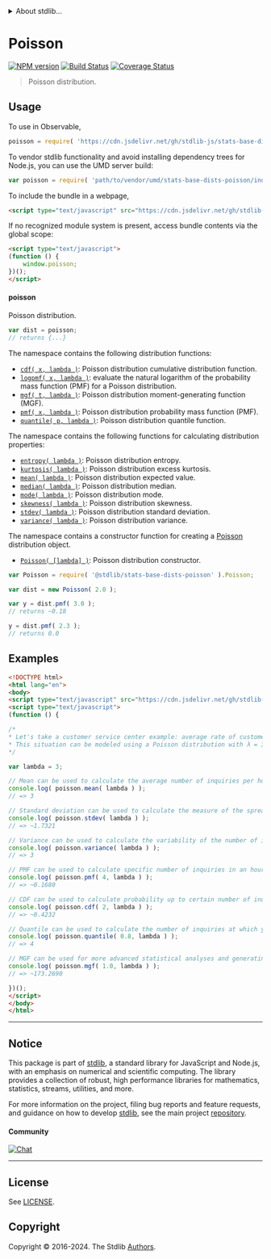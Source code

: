 <!--

@license Apache-2.0

Copyright (c) 2018 The Stdlib Authors.

Licensed under the Apache License, Version 2.0 (the "License");
you may not use this file except in compliance with the License.
You may obtain a copy of the License at

   http://www.apache.org/licenses/LICENSE-2.0

Unless required by applicable law or agreed to in writing, software
distributed under the License is distributed on an "AS IS" BASIS,
WITHOUT WARRANTIES OR CONDITIONS OF ANY KIND, either express or implied.
See the License for the specific language governing permissions and
limitations under the License.

-->


<details>
  <summary>
    About stdlib...
  </summary>
  <p>We believe in a future in which the web is a preferred environment for numerical computation. To help realize this future, we've built stdlib. stdlib is a standard library, with an emphasis on numerical and scientific computation, written in JavaScript (and C) for execution in browsers and in Node.js.</p>
  <p>The library is fully decomposable, being architected in such a way that you can swap out and mix and match APIs and functionality to cater to your exact preferences and use cases.</p>
  <p>When you use stdlib, you can be absolutely certain that you are using the most thorough, rigorous, well-written, studied, documented, tested, measured, and high-quality code out there.</p>
  <p>To join us in bringing numerical computing to the web, get started by checking us out on <a href="https://github.com/stdlib-js/stdlib">GitHub</a>, and please consider <a href="https://opencollective.com/stdlib">financially supporting stdlib</a>. We greatly appreciate your continued support!</p>
</details>

# Poisson

[![NPM version][npm-image]][npm-url] [![Build Status][test-image]][test-url] [![Coverage Status][coverage-image]][coverage-url] <!-- [![dependencies][dependencies-image]][dependencies-url] -->

> Poisson distribution.



<section class="usage">

## Usage

To use in Observable,

```javascript
poisson = require( 'https://cdn.jsdelivr.net/gh/stdlib-js/stats-base-dists-poisson@umd/browser.js' )
```

To vendor stdlib functionality and avoid installing dependency trees for Node.js, you can use the UMD server build:

```javascript
var poisson = require( 'path/to/vendor/umd/stats-base-dists-poisson/index.js' )
```

To include the bundle in a webpage,

```html
<script type="text/javascript" src="https://cdn.jsdelivr.net/gh/stdlib-js/stats-base-dists-poisson@umd/browser.js"></script>
```

If no recognized module system is present, access bundle contents via the global scope:

```html
<script type="text/javascript">
(function () {
    window.poisson;
})();
</script>
```

#### poisson

Poisson distribution.

```javascript
var dist = poisson;
// returns {...}
```

The namespace contains the following distribution functions:

<!-- <toc pattern="*+(cdf|pmf|mgf|quantile)*"> -->

<div class="namespace-toc">

-   <span class="signature">[`cdf( x, lambda )`][@stdlib/stats/base/dists/poisson/cdf]</span><span class="delimiter">: </span><span class="description">Poisson distribution cumulative distribution function.</span>
-   <span class="signature">[`logpmf( x, lambda )`][@stdlib/stats/base/dists/poisson/logpmf]</span><span class="delimiter">: </span><span class="description">evaluate the natural logarithm of the probability mass function (PMF) for a Poisson distribution.</span>
-   <span class="signature">[`mgf( t, lambda )`][@stdlib/stats/base/dists/poisson/mgf]</span><span class="delimiter">: </span><span class="description">Poisson distribution moment-generating function (MGF).</span>
-   <span class="signature">[`pmf( x, lambda )`][@stdlib/stats/base/dists/poisson/pmf]</span><span class="delimiter">: </span><span class="description">Poisson distribution probability mass function (PMF).</span>
-   <span class="signature">[`quantile( p, lambda )`][@stdlib/stats/base/dists/poisson/quantile]</span><span class="delimiter">: </span><span class="description">Poisson distribution quantile function.</span>

</div>

<!-- </toc> -->

The namespace contains the following functions for calculating distribution properties:

<!-- <toc pattern="*+(entropy|kurtosis|mean|median|mode|skewness|stdev|variance)*"> -->

<div class="namespace-toc">

-   <span class="signature">[`entropy( lambda )`][@stdlib/stats/base/dists/poisson/entropy]</span><span class="delimiter">: </span><span class="description">Poisson distribution entropy.</span>
-   <span class="signature">[`kurtosis( lambda )`][@stdlib/stats/base/dists/poisson/kurtosis]</span><span class="delimiter">: </span><span class="description">Poisson distribution excess kurtosis.</span>
-   <span class="signature">[`mean( lambda )`][@stdlib/stats/base/dists/poisson/mean]</span><span class="delimiter">: </span><span class="description">Poisson distribution expected value.</span>
-   <span class="signature">[`median( lambda )`][@stdlib/stats/base/dists/poisson/median]</span><span class="delimiter">: </span><span class="description">Poisson distribution median.</span>
-   <span class="signature">[`mode( lambda )`][@stdlib/stats/base/dists/poisson/mode]</span><span class="delimiter">: </span><span class="description">Poisson distribution mode.</span>
-   <span class="signature">[`skewness( lambda )`][@stdlib/stats/base/dists/poisson/skewness]</span><span class="delimiter">: </span><span class="description">Poisson distribution skewness.</span>
-   <span class="signature">[`stdev( lambda )`][@stdlib/stats/base/dists/poisson/stdev]</span><span class="delimiter">: </span><span class="description">Poisson distribution standard deviation.</span>
-   <span class="signature">[`variance( lambda )`][@stdlib/stats/base/dists/poisson/variance]</span><span class="delimiter">: </span><span class="description">Poisson distribution variance.</span>

</div>

<!-- </toc> -->

The namespace contains a constructor function for creating a [Poisson][poisson-distribution] distribution object.

<!-- <toc pattern="*ctor*"> -->

<div class="namespace-toc">

-   <span class="signature">[`Poisson( [lambda] )`][@stdlib/stats/base/dists/poisson/ctor]</span><span class="delimiter">: </span><span class="description">Poisson distribution constructor.</span>

</div>

<!-- </toc> -->

```javascript
var Poisson = require( '@stdlib/stats-base-dists-poisson' ).Poisson;

var dist = new Poisson( 2.0 );

var y = dist.pmf( 3.0 );
// returns ~0.18

y = dist.pmf( 2.3 );
// returns 0.0
```

</section>

<!-- /.usage -->

<section class="examples">

## Examples

<!-- TODO: better examples -->

<!-- eslint no-undef: "error" -->

```html
<!DOCTYPE html>
<html lang="en">
<body>
<script type="text/javascript" src="https://cdn.jsdelivr.net/gh/stdlib-js/stats-base-dists-poisson@umd/browser.js"></script>
<script type="text/javascript">
(function () {

/*
* Let's take a customer service center example: average rate of customer inquiries is 3 per hour.
* This situation can be modeled using a Poisson distribution with λ = 3
*/

var lambda = 3;

// Mean can be used to calculate the average number of inquiries per hour:
console.log( poisson.mean( lambda ) );
// => 3

// Standard deviation can be used to calculate the measure of the spread of inquiries around the mean:
console.log( poisson.stdev( lambda ) );
// => ~1.7321

// Variance can be used to calculate the variability of the number of inquiries:
console.log( poisson.variance( lambda ) );
// => 3

// PMF can be used to calculate specific number of inquiries in an hour:
console.log( poisson.pmf( 4, lambda ) );
// => ~0.1680

// CDF can be used to calculate probability up to certain number of inquiries in an hour:
console.log( poisson.cdf( 2, lambda ) );
// => ~0.4232

// Quantile can be used to calculate the number of inquiries at which you can be 80% confident that the actual number will not exceed.
console.log( poisson.quantile( 0.8, lambda ) );
// => 4

// MGF can be used for more advanced statistical analyses and generating moments of the distribution.
console.log( poisson.mgf( 1.0, lambda ) );
// => ~173.2690

})();
</script>
</body>
</html>
```

</section>

<!-- /.examples -->

<!-- Section for related `stdlib` packages. Do not manually edit this section, as it is automatically populated. -->

<section class="related">

</section>

<!-- /.related -->

<!-- Section for all links. Make sure to keep an empty line after the `section` element and another before the `/section` close. -->


<section class="main-repo" >

* * *

## Notice

This package is part of [stdlib][stdlib], a standard library for JavaScript and Node.js, with an emphasis on numerical and scientific computing. The library provides a collection of robust, high performance libraries for mathematics, statistics, streams, utilities, and more.

For more information on the project, filing bug reports and feature requests, and guidance on how to develop [stdlib][stdlib], see the main project [repository][stdlib].

#### Community

[![Chat][chat-image]][chat-url]

---

## License

See [LICENSE][stdlib-license].


## Copyright

Copyright &copy; 2016-2024. The Stdlib [Authors][stdlib-authors].

</section>

<!-- /.stdlib -->

<!-- Section for all links. Make sure to keep an empty line after the `section` element and another before the `/section` close. -->

<section class="links">

[npm-image]: http://img.shields.io/npm/v/@stdlib/stats-base-dists-poisson.svg
[npm-url]: https://npmjs.org/package/@stdlib/stats-base-dists-poisson

[test-image]: https://github.com/stdlib-js/stats-base-dists-poisson/actions/workflows/test.yml/badge.svg?branch=main
[test-url]: https://github.com/stdlib-js/stats-base-dists-poisson/actions/workflows/test.yml?query=branch:main

[coverage-image]: https://img.shields.io/codecov/c/github/stdlib-js/stats-base-dists-poisson/main.svg
[coverage-url]: https://codecov.io/github/stdlib-js/stats-base-dists-poisson?branch=main

<!--

[dependencies-image]: https://img.shields.io/david/stdlib-js/stats-base-dists-poisson.svg
[dependencies-url]: https://david-dm.org/stdlib-js/stats-base-dists-poisson/main

-->

[chat-image]: https://img.shields.io/gitter/room/stdlib-js/stdlib.svg
[chat-url]: https://app.gitter.im/#/room/#stdlib-js_stdlib:gitter.im

[stdlib]: https://github.com/stdlib-js/stdlib

[stdlib-authors]: https://github.com/stdlib-js/stdlib/graphs/contributors

[umd]: https://github.com/umdjs/umd
[es-module]: https://developer.mozilla.org/en-US/docs/Web/JavaScript/Guide/Modules

[deno-url]: https://github.com/stdlib-js/stats-base-dists-poisson/tree/deno
[deno-readme]: https://github.com/stdlib-js/stats-base-dists-poisson/blob/deno/README.md
[umd-url]: https://github.com/stdlib-js/stats-base-dists-poisson/tree/umd
[umd-readme]: https://github.com/stdlib-js/stats-base-dists-poisson/blob/umd/README.md
[esm-url]: https://github.com/stdlib-js/stats-base-dists-poisson/tree/esm
[esm-readme]: https://github.com/stdlib-js/stats-base-dists-poisson/blob/esm/README.md
[branches-url]: https://github.com/stdlib-js/stats-base-dists-poisson/blob/main/branches.md

[stdlib-license]: https://raw.githubusercontent.com/stdlib-js/stats-base-dists-poisson/main/LICENSE

[poisson-distribution]: https://en.wikipedia.org/wiki/Poisson_distribution

<!-- <toc-links> -->

[@stdlib/stats/base/dists/poisson/ctor]: https://github.com/stdlib-js/stats-base-dists-poisson-ctor/tree/umd

[@stdlib/stats/base/dists/poisson/entropy]: https://github.com/stdlib-js/stats-base-dists-poisson-entropy/tree/umd

[@stdlib/stats/base/dists/poisson/kurtosis]: https://github.com/stdlib-js/stats-base-dists-poisson-kurtosis/tree/umd

[@stdlib/stats/base/dists/poisson/mean]: https://github.com/stdlib-js/stats-base-dists-poisson-mean/tree/umd

[@stdlib/stats/base/dists/poisson/median]: https://github.com/stdlib-js/stats-base-dists-poisson-median/tree/umd

[@stdlib/stats/base/dists/poisson/mode]: https://github.com/stdlib-js/stats-base-dists-poisson-mode/tree/umd

[@stdlib/stats/base/dists/poisson/skewness]: https://github.com/stdlib-js/stats-base-dists-poisson-skewness/tree/umd

[@stdlib/stats/base/dists/poisson/stdev]: https://github.com/stdlib-js/stats-base-dists-poisson-stdev/tree/umd

[@stdlib/stats/base/dists/poisson/variance]: https://github.com/stdlib-js/stats-base-dists-poisson-variance/tree/umd

[@stdlib/stats/base/dists/poisson/cdf]: https://github.com/stdlib-js/stats-base-dists-poisson-cdf/tree/umd

[@stdlib/stats/base/dists/poisson/logpmf]: https://github.com/stdlib-js/stats-base-dists-poisson-logpmf/tree/umd

[@stdlib/stats/base/dists/poisson/mgf]: https://github.com/stdlib-js/stats-base-dists-poisson-mgf/tree/umd

[@stdlib/stats/base/dists/poisson/pmf]: https://github.com/stdlib-js/stats-base-dists-poisson-pmf/tree/umd

[@stdlib/stats/base/dists/poisson/quantile]: https://github.com/stdlib-js/stats-base-dists-poisson-quantile/tree/umd

<!-- </toc-links> -->

</section>

<!-- /.links -->
